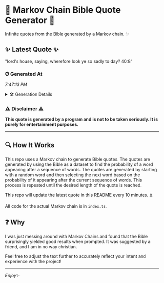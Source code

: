 # 📖 Markov Chain Bible Quote Generator 📖

Infinite quotes from the Bible generated by a Markov chain. ✨

## ✨ Latest Quote ✨
"lord's house, saying, wherefore look ye so sadly to day? 40:8"

### ⏰ Generated At
*7:47:13 PM*

<details>
    <summary>🛠️ Generation Details</summary>
    <p>
        <strong>🌱 Seed:</strong> lord's<br>
        <strong>🔄 Iterations:</strong> 10<br>
        <strong>📜 Context History:</strong><br>[ lord's ]: house,<br>[ lord's, house, ]: saying,<br>[ lord's, house,, saying, ]: wherefore<br>[ lord's, house,, saying,, wherefore ]: look<br>[ lord's, house,, saying,, wherefore, look ]: ye<br>[ lord's, house,, saying,, wherefore, look, ye ]: so<br>[ house,, saying,, wherefore, look, ye, so ]: sadly<br>[ saying,, wherefore, look, ye, so, sadly ]: to<br>[ wherefore, look, ye, so, sadly, to ]: day?<br>[ look, ye, so, sadly, to, day? ]: 40:8<br>
    </p>
</details>

### ⚠️ Disclaimer ⚠️
**This quote is generated by a program and is not to be taken seriously. It is purely for entertainment purposes.**

---

## 🔍 How It Works

This repo uses a Markov chain to generate Bible quotes. The quotes are generated by using the Bible as a dataset to find the probability of a word appearing after a sequence of words. The quotes are generated by starting with a random word and then selecting the next word based on the probability of it appearing after the current sequence of words. This process is repeated until the desired length of the quote is reached.

This repo will update the latest quote in this README every 10 minutes. ⏳

All code for the actual Markov chain is in `index.ts`.

## ❓ Why

I was just messing around with Markov Chains and found that the Bible surprisingly yielded good results when prompted. 
It was suggested by a friend, and I am in no way christian.

Feel free to adjust the text further to accurately reflect your intent and experience with the project!

---

*Enjoy*✨
